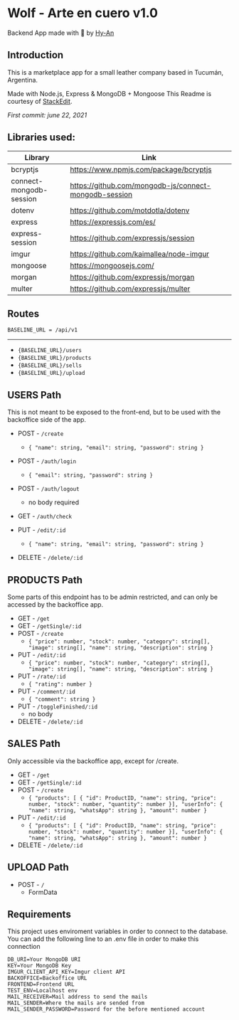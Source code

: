 # Wolf - Arte en cuero v1.0
Backend App made with 💖 by [Hy-An](https://github.com/nathan-hyan)

## Introduction

This is a marketplace app for a small leather company based in Tucumán, Argentina.

Made with Node.js, Express & MongoDB + Mongoose
This Readme is courtesy of [StackEdit](https://stackedit.io/).

*First commit: june 22, 2021*

## Libraries used:

|Library|Link|
|--|--|
|bcryptjs|https://www.npmjs.com/package/bcryptjs|
|connect-mongodb-session|https://github.com/mongodb-js/connect-mongodb-session|
|dotenv|https://github.com/motdotla/dotenv|
|express|https://expressjs.com/es/|
|express-session|https://github.com/expressjs/session|
|imgur|https://github.com/kaimallea/node-imgur|
|mongoose|https://mongoosejs.com/|
|morgan|https://github.com/expressjs/morgan|
|multer|https://github.com/expressjs/multer|

## Routes

    BASELINE_URL = /api/v1
---

 - `{BASELINE_URL}/users`
 - `{BASELINE_URL}/products`
 - `{BASELINE_URL}/sells`
 - `{BASELINE_URL}/upload`

USERS Path
---
This is not meant to be exposed to the front-end, but to be used with the backoffice side of the app. 

- POST - `/create` 
	 - `{
	"name": string,
	"email": string,
	"password": string
}`
- POST - `/auth/login` 
	 - `{
	"email": string,
	"password": string
}`
- POST - `/auth/logout`
	 - no body required

-	GET - `/auth/check`
-	PUT - `/edit/:id`
	-	`{
	"name": string,
	"email": string,
	"password": string
}`
- DELETE - `/delete/:id`

PRODUCTS Path
---
Some parts of this endpoint has to be admin restricted, and can only be accessed by the backoffice app.

-	GET - `/get`
-	GET - `/getSingle/:id`
-	POST - `/create`
	-	`{
	"price": number,
	"stock": number,
	"category": string[],
	"image": string[],
	"name": string,
	"description": string
}`
-	PUT - `/edit/:id`
	-	`{
	"price": number,
	"stock": number,
	"category": string[],
	"image": string[],
	"name": string,
	"description": string
}`
-	PUT - `/rate/:id`
	-	`{ "rating": number }`
-	PUT - `/comment/:id`
	-	`{ "comment": string }`
-	PUT - `/toggleFinished/:id`
	-	no body
-	DELETE - `/delete/:id`
	
SALES Path
---
Only accessible via the backoffice app, except for /create.

-	GET - `/get`
-	GET - `/getSingle/:id`
-	POST - `/create`
	-	`{
	"products": [
		{
			"id": ProductID,
			"name": string,
			"price": number,
			"stock": number,
			"quantity": number
		}],
	"userInfo": {
		"name": string,
		"whatsApp": string
	},
	"amount": number
}`
-	PUT - `/edit/:id`
	-	`{
	"products": [
		{
			"id": ProductID,
			"name": string,
			"price": number,
			"stock": number,
			"quantity": number
		}],
	"userInfo": {
		"name": string,
		"whatsApp": string
	},
	"amount": number
}`
-	DELETE - `/delete/:id`

UPLOAD Path
---

- POST - `/`
	- FormData

## Requirements
This project uses enviroment variables in order to connect to the database. You can add the following line to an .env file in order to make this connection

    DB_URI=Your MongoDB URI
    KEY=Your MongoDB Key
    IMGUR_CLIENT_API_KEY=Imgur client API
    BACKOFFICE=Backoffice URL
    FRONTEND=Frontend URL
    TEST_ENV=Localhost env
    MAIL_RECEIVER=Mail address to send the mails
    MAIL_SENDER=Where the mails are sended from
    MAIL_SENDER_PASSWORD=Password for the before mentioned account
